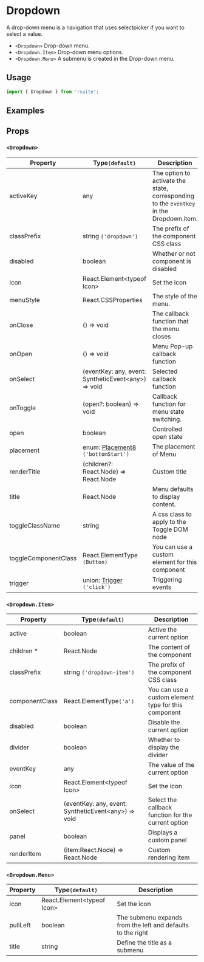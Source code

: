# Dropdown

A drop-down menu is a navigation that uses selectpicker if you want to select a value.

- `<Dropdown>` Drop-down menu.
- `<Dropdown.Item>` Drop-down menu options.
- `<Dropdown.Menu>` A submenu is created in the Drop-down menu.

## Usage

```js
import { Dropdown } from 'rsuite';
```

## Examples

<!--{demo}-->

## Props

### `<Dropdown>`

| Property             | Type`(default)`                                           | Description                                                                             |
| -------------------- | --------------------------------------------------------- | --------------------------------------------------------------------------------------- |
| activeKey            | any                                                       | The option to activate the state, corresponding to the `eventkey` in the Dropdown.item. |
| classPrefix          | string `('dropdown')`                                     | The prefix of the component CSS class                                                   |
| disabled             | boolean                                                   | Whether or not component is disabled                                                    |
| icon                 | React.Element&lt;typeof Icon&gt;                          | Set the icon                                                                            |
| menuStyle            | React.CSSProperties                                       | The style of the menu.                                                                  |
| onClose              | () => void                                                | The callback function that the menu closes                                              |
| onOpen               | () => void                                                | Menu Pop-up callback function                                                           |
| onSelect             | (eventKey: any, event: SyntheticEvent&lt;any&gt;) => void | Selected callback function                                                              |
| onToggle             | (open?: boolean) => void                                  | Callback function for menu state switching.                                             |
| open                 | boolean                                                   | Controlled open state                                                                   |
| placement            | enum: [Placement8](#types) `('bottomStart')`              | The placement of Menu                                                                   |
| renderTitle          | (children?: React.Node) => React.Node                     | Custom title                                                                            |
| title                | React.Node                                                | Menu defaults to display content.                                                       |
| toggleClassName      | string                                                    | A css class to apply to the Toggle DOM node                                             |
| toggleComponentClass | React.ElementType `(Button)`                              | You can use a custom element for this component                                         |
| trigger              | union: [Trigger](#types) `('click')`                      | Triggering events                                                                       |

### `<Dropdown.Item>`

| Property       | Type`(default)`                                           | Description                                          |
| -------------- | --------------------------------------------------------- | ---------------------------------------------------- |
| active         | boolean                                                   | Active the current option                            |
| children \*    | React.Node                                                | The content of the component                         |
| classPrefix    | string `('dropdown-item')`                                | The prefix of the component CSS class                |
| componentClass | React.ElementType`('a')`                                  | You can use a custom element type for this component |
| disabled       | boolean                                                   | Disable the current option                           |
| divider        | boolean                                                   | Whether to display the divider                       |
| eventKey       | any                                                       | The value of the current option                      |
| icon           | React.Element&lt;typeof Icon&gt;                          | Set the icon                                         |
| onSelect       | (eventKey: any, event: SyntheticEvent&lt;any&gt;) => void | Select the callback function for the current option  |
| panel          | boolean                                                   | Displays a custom panel                              |
| renderItem     | (item:React.Node) => React.Node                           | Custom rendering item                                |

### `<Dropdown.Menu>`

| Property | Type`(default)`                  | Description                                                 |
| -------- | -------------------------------- | ----------------------------------------------------------- |
| icon     | React.Element&lt;typeof Icon&gt; | Set the icon                                                |
| pullLeft | boolean                          | The submenu expands from the left and defaults to the right |
| title    | string                           | Define the title as a submenu                               |
